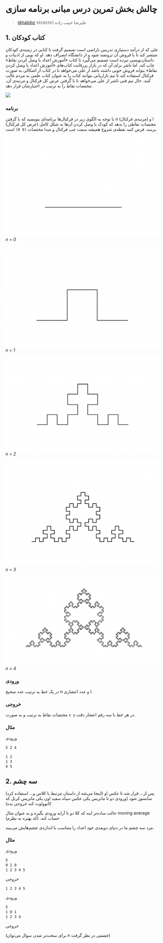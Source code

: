 # چالش بخش تمرین درس مبانی برنامه سازی
> [@habibz](https://t.me/habibz) علیرضا حبیب زاده `99109393`

## 1. کتاب کودکان

علی که از درآمد دستیاری تدریس ناراضی است تصمیم گرفت تا کتابی در زمینه‌ی کودکان منتشر کند تا با فروش آن ثروتمند شود و از دانشگاه انصراف دهد. او که بویی از ادبیات و داستان‌نویسی نبرده است تصمیم می‌گیرد تا کتاب «آموزش اعداد با وصل کردن نقاط» چاپ کند. اما ناشر برای آن که در بازار پررقابت کتاب‌های «آموزش اعداد با وصل کردن نقاط» بتواند فروش خوبی داشته باشد از علی می‌خواهد تا در کتاب از اشکالی به صورت فرکتال استفاده کند تا تیم بازاریابی بتوانند کتاب را به عنوان کتاب علمی به مردم غالب کنند. حال تیم فنی ناشر از علی می‌خواهد تا با گرفتن عرض کل فرکتال و مرتبه‌ی آن، مختصات نقاط را به ترتیب در اختیارشان قرار دهد.

<img src="https://www.thesprucecrafts.com/thmb/cDw59hQZrMeKF_suu6VyJVZdGM4=/1310x767/filters:no_upscale():max_bytes(150000):strip_icc()/car-5845b7275f9b5851e56f4206.jpg" width="500">

### برنامه
با توجه به الگوی زیر در فرکتال‌ها برنامه‌ای بنویسید که با گرفتن n (مرتبه‌ی فرکتال) و l (عرض کل فرکتال) مختصات نقاطی را بدهد که کودک با وصل کردن آن‌ها به شکل کامل برسد. فرض کنید نقطه‌ی شروع همیشه سمت چپ فرکتال و مبدا مختصات `(0 0)` است.

![zeroth order fractal](./fractal0.png)
*n = 0*

![first order fractal](./fractal1.png)
*n = 1*

![second order fractal](./fractal2.png)
*n = 2*

![third order fractal](./fractal3.png)
*n = 3*

![fourth order fractal](./fractal4.png)
*n = 4*

### ورودی
در یک خط به ترتیب عدد صحیح n و عدد اعشاری l.

### خروجی
مختصات نقاط به ترتیب و به صورت `x y` در هر خط با سه رقم اعشار دقت.  

### مثال
ورودی
```
5 2 4
```

```
1 2 
1 3
4 5
```


## 2. سه چشم
(اینجا می‌شه از داستان مرتبط با کلاس و... استفاده کرد)
پس از... قرار شد تا عکس او سانسور شود 
(ورودی دو تا ماتریس یکی عکس سیاه سفید اون یکی ماتریس کرنل که کانوولوت کنه خروجی بده)

حالت ساده‌تر اینه که کلا دو تا آرایه ورودی بگیره و به عنوان مثال moving average حساب کنه. (که بهتره به نظرم)

مرد سه چشم ما در دنیای دوبعدی خود اعداد را متناسب با اندازه‌ی چشم‌هایش می‌بیند.

### مثال
ورودی
```
5
0 1 0
1 2 3 4 5
```

خروجی
```
1 2 3 4 5
```

ورودی
```
5
1 0 1
1 2 3 4
```

خروجی

(برای سخت‌تر شدن سوال می‌توان n چشمی در نظر گرفت)
